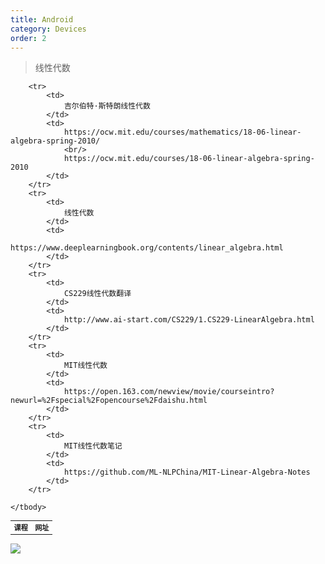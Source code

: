 ```yaml
---
title: Android
category: Devices
order: 2
---
```


> 线性代数
<table width="1033" style="font-size: 0.8em;">
	<tbody>
		<tr>
			<td>
				<strong>
					课程
				</strong>
			</td>
			<td>
				<strong>
					网址
				</strong>
			</td>
		</tr>
		
		<tr>
			<td>
				吉尔伯特·斯特朗线性代数
			</td>
			<td>
				https://ocw.mit.edu/courses/mathematics/18-06-linear-algebra-spring-2010/
				<br/>
				https://ocw.mit.edu/courses/18-06-linear-algebra-spring-2010
			</td>
		</tr>
		<tr>
			<td>
				线性代数
			</td>
			<td>
				https://www.deeplearningbook.org/contents/linear_algebra.html
			</td>
		</tr>
		<tr>
			<td>
				CS229线性代数翻译
			</td>
			<td>
				http://www.ai-start.com/CS229/1.CS229-LinearAlgebra.html
			</td>
		</tr>
		<tr>
			<td>
				MIT线性代数
			</td>
			<td>
				https://open.163.com/newview/movie/courseintro?newurl=%2Fspecial%2Fopencourse%2Fdaishu.html
			</td>
		</tr>
		<tr>
			<td>
				MIT线性代数笔记
			</td>
			<td>
				https://github.com/ML-NLPChina/MIT-Linear-Algebra-Notes
			</td>
		</tr>
		
	</tbody>
</table>




![](//placehold.it/800x600)
